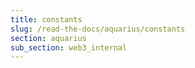 ```yaml
---
title: constants
slug: /read-the-docs/aquarius/constants
section: aquarius
sub_section: web3_internal
---
```

